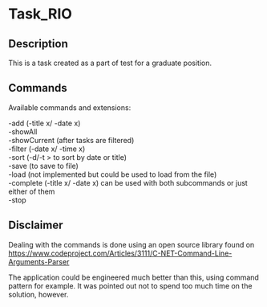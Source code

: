 # Task_RIO
## Description
This is a task created as a part of test for a graduate position.
## Commands
Available commands and extensions:

-add (-title x/ -date x)  
-showAll  
-showCurrent (after tasks are filtered)  
-filter (-date x/ -time x)  
-sort (-d/-t > to sort by date or title)  
-save (to save to file)  
-load (not implemented but could be used to load from the file)  
-complete (-title x/ -date x) can be used with both subcommands or just either of them  
-stop  

## Disclaimer
Dealing with the commands is done using an open source library found on https://www.codeproject.com/Articles/3111/C-NET-Command-Line-Arguments-Parser

The application could be engineered much better than this, using command pattern for example. It was pointed out not to spend too much time on the solution, however. 
